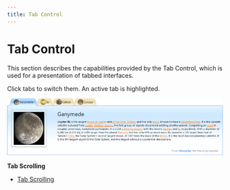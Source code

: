 ```yaml
---
title: Tab Control
---
```

# Tab Control
This section describes the capabilities provided by the Tab Control, which is used for a presentation of tabbed interfaces.

Click tabs to switch them. An active tab is highlighted.

![ASPxTabControl_UD](../images/img13293.png)

**Tab Scrolling**
* [Tab Scrolling](tab-control/tab-scrolling.md)
